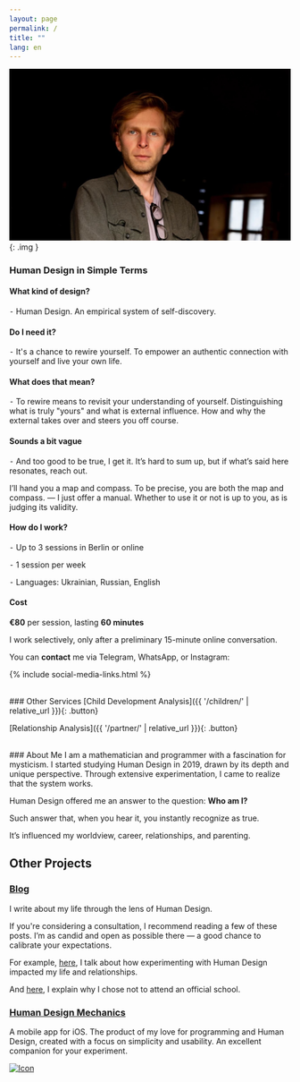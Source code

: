 ```yaml
---
layout: page
permalink: /
title: ""
lang: en
---
```


![Alt text](/assets/images/me_trim.jpg){: .img }

### Human Design in Simple Terms
#### What kind of design?
⁃ Human Design. An empirical system of self-discovery.

#### Do I need it?
⁃ It's a chance to rewire yourself. To empower an authentic connection with yourself and live your own life.

#### What does that mean?
⁃ To rewire means to revisit your understanding of yourself. Distinguishing what is truly "yours" and what is external influence.
How and why the external takes over and steers you off course.

#### Sounds a bit vague
⁃ And too good to be true, I get it.
It’s hard to sum up, but if what’s said here resonates, reach out.

I’ll hand you a map and compass.
To be precise, you are both the map and compass. 
— I just offer a manual.
Whether to use it or not is up to you, as is judging its validity.

#### How do I work?
⁃ Up to 3 sessions in Berlin or online

⁃ 1 session per week

⁃ Languages: Ukrainian, Russian, English

#### Cost
**€80** per session, lasting **60 minutes**

I work selectively, only after a preliminary 15-minute online conversation.

You can **contact** me via Telegram, WhatsApp, or Instagram:

{% include social-media-links.html %}

<br>
### Other Services
[Child Development Analysis]({{ '/children/' | relative_url }}){: .button}

[Relationship Analysis]({{ '/partner/' | relative_url }}){: .button}

<br>
### About Me
I am a mathematician and programmer with a fascination for mysticism. I started studying Human Design in 2019, drawn by its depth and unique perspective.
Through extensive experimentation, I came to realize that the system works.

Human Design offered me an answer to the question: **Who am I?**

Such answer that, when you hear it, you instantly recognize as true.

It’s influenced my worldview, career, relationships, and parenting.

## Other Projects
### [Blog](/archives/)
I write about my life through the lens of Human Design.

If you're considering a consultation, I recommend reading a few of these posts.
I’m as candid and open as possible there — a good chance to calibrate your expectations.

For example, [here](/2021/12/27/my-experience-in-experimentation), I talk about how experimenting with Human Design impacted my life and relationships.

And [here](/2021/12/04/fork-on-the-road), I explain why I chose not to attend an official school.

### [Human Design Mechanics](/mechanics/)
A mobile app for iOS.
The product of my love for programming and Human Design, created with a focus on simplicity and usability.
An excellent companion for your experiment.

<a href="https://apps.apple.com/us/app/human-design-mechanics/id6499063695" target="_blank"> <img src="{{ '/assets/images/Download_on_the_App_Store_Badge_US-UK_RGB_wht_092917.svg' | relative_url }}" alt="Icon"> </a>
